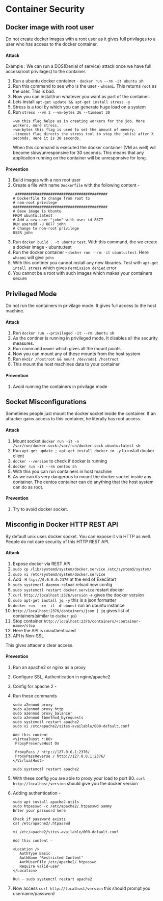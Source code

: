 # Container Security

## Docker image with root user
   Do not create docker images with a root user as it gives full privilages to a user who has access to the docker container.
   
#### Attack
Example : We can run a DOS(Denial of service) attack once we have full access(root privilages) to the container.
1. Run a ubuntu docker container - `docker run --rm -it ubuntu sh` 
2. Run this command to see who is the user - `whoami`. This returns `root` as the user. This is bad.
3. Now you can install/run whatever you want as part of the container.
4. Lets install `apt-get update && apt-get install stress -y`
5. Stress is a tool by which you can generate huge load on a system
6. Run `stress --vm 2 --vm-bytes 2G --timeout 30` 
   ```
   –vm this flag helps us in creating workers for the job. More workers, more stress.
   –vm-bytes this flag is used to set the amount of memory.
   –timeout flag directs the stress tool to stop the job(s) after X seconds. Here it is 30 seconds.
   ```
   When this command is executed the docker container (VM as well) will become slow/unresponsive for 30 seconds. This means that any application running on the container will be unresponsive for long.
   
#### Prevention
1. Build images with a non root user
2. Create a file with name `Dockerfile` with the following content -
   ```
    ##########################################
   # Dockerfile to change from root to 
   # non-root privilege
   ###########################################
   # Base image is Ubuntu
   FROM ubuntu:latest
   # Add a new user "john" with user id 8877
   RUN useradd -u 8877 john
   # Change to non-root privilege
   USER john
   ```
 3. Run `docker build . -t ubuntu:test`. With this command, the we create a docker image - ubuntu:test
 4. Run the docker container - `docker run --rm -it ubuntu:test`. Here `whoami` will give `john`
 5. With this continer you cannot install any new libraries. Test with `apt-get intall stress` which gives `Permission denied` error
 6. You cannot be a root with such images which makes your containers secure

## Privileged Mode
   Do not run the containers in privilage mode. It gives full access to the host machine.

#### Attack
1. Run `docker run --privileged -it --rm ubuntu sh`
2. As the continer is running in privileged mode. It disables all the security measures.
3. Run command `mount` which gives all the mount points
4. Now you can mount any of these mounts from the host system
5. Run `mkdir /hostroot && mount /dev/sda1 /hostroot`
6. This mount the host machines data to your container

#### Prevention
1. Avoid running the containers in privilage mode


## Socket Misconfigurations
Sometimes people just mount the docker socket inside the container. If an attacker gains access to this container, he literally has root access.

#### Attack
1. Mount socket `docker run -it -v /var/run/docker.sock:/var/run/docker.sock ubuntu:latest sh`
2. Run `apt-get update ; apt-get install docker.io -y` to install docker client
3. `docker --version` to check if docker is running
4. `docker run -it --rm centos sh`
5. With this you can run containers in host machine
6. As we can its very dangerous to mount the docker socket inside any container. The centos container can do anything that the host system can do as root.


#### Prevention
1. Try to avoid docker socket. 

## Misconfig in Docker HTTP REST API
By default unix uses docker socket. You can expose it via HTTP as well. People do not care security of this HTTP REST API.

#### Attack
1. Expose docker via REST API
2. `sudo cp /lib/systemd/system/docker.service /etc/systemd/system/`
3. `sudo vi /etc/systemd/system/docker.service`
4. Add `-H tcp://0.0.0.0:2376` at the end of ExecStart
5. `sudo systemctl daemon-reload` reload new config
6. `sudo systemctl restart docker.service` restart docker
7. `curl http://localhost:2376/version` -> gives the docker version
8. `sudo apt-get install jq -y` this is a json formatter
9. `docker run --rm -it -d ubunut` run an ubuntu instance
10. `http://localhost:2376/containers/json | jq` gives list of containers(similar to `docker ps`)
11. Stop container `http://localhost:2376/containers/<container-name>/stop`
12. Here the API is unauthenticaed
13. API is Non-SSL

This gives attacer a clear access.

#### Prevention
1. Run an apache2 or nginx as a proxy
2. Configure SSL, Authentication in nginx/apache2
3. Config for apache 2 - 
4. Run these commands
   ```
   sudo a2enmod proxy
   sudo a2enmod proxy_http
   sudo a2enmod proxy_balancer
   sudo a2enmod lbmethod_byrequests
   sudo systemctl restart apache2
   sudo vi /etc/apache2/sites-available/000-default.conf
   
   Add this content -
   <VirtualHost *:80>
    ProxyPreserveHost On

    ProxyPass / http://127.0.0.1:2376/
    ProxyPassReverse / http://127.0.0.1:2376/
   </VirtualHost>
   
   sudo systemctl restart apache2
   ```
5. With these config you are able to proxy your load to port 80. 
   `curl http://localhost/version` should give you the docker version
6. Adding authentication - 
   ```
   sudo apt install apache2-utils
   sudo htpasswd -c /etc/apache2/.htpasswd sammy
   Enter your password here
   
   Check if password exists 
   cat /etc/apache2/.htpasswd
   
   vi /etc/apache2/sites-available/000-default.conf
   
   Add this content -
   
   <Location />
      AuthType Basic
      AuthName "Restricted Content"
      AuthUserFile /etc/apache2/.htpasswd
      Require valid-user
   </Location>
   
   Run - sudo systemctl restart apache2
   
   ```
   
7. Now access `curl http://localhost/version` this should prompt you username/password



